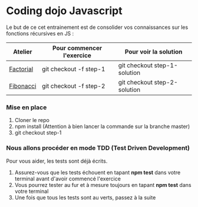 # Coding dojo Javascript

Le but de ce cet entrainement est de consolider vos connaissances sur les fonctions récursives en JS :

Atelier | Pour commencer l'exercice | Pour voir la solution
----------------------|---------------------------|----------------------
[Factorial]()|git checkout -f step-1|git checkout step-1-solution
[Fibonacci]()|git checkout -f step-2|git checkout step-2-solution

### Mise en place

1. Cloner le repo
2. npm install (Attention à bien lancer la commande sur la branche master)
3. git checkout step-1

### Nous allons procéder en mode TDD (Test Driven Development)

Pour vous aider, les tests sont déjà écrits.

1. Assurez-vous que les tests échouent en tapant **npm test** dans votre terminal avant d'avoir commencé l'exercice
2. Vous pourrez tester au fur et à mesure toujours en tapant **npm test** dans votre terminal
3. Une fois que tous les tests sont au verts, passez à la suite